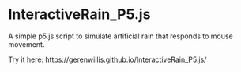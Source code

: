 # InteractiveRain_P5.js
A simple p5.js script to simulate artificial rain that responds to mouse movement.

Try it here: https://gerenwillis.github.io/InteractiveRain_P5.js/
